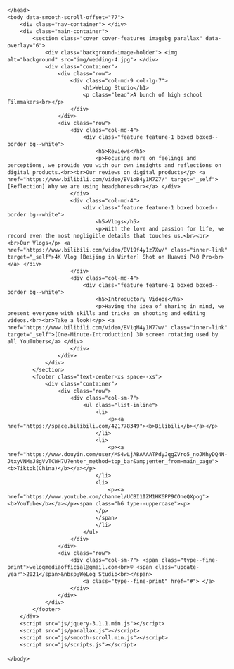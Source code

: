 <html lang="en">
    <head>
        <meta charset="utf-8">
        <title></title>
        <meta name="viewport" content="width=device-width, initial-scale=1.0">
        <link href="css/bootstrap.css" rel="stylesheet" type="text/css" media="all" />
        <link href="css/stack-interface.css" rel="stylesheet" type="text/css" media="all" />
        <link href="css/theme.css" rel="stylesheet" type="text/css" media="all" />
        <link href="css/custom.css" rel="stylesheet" type="text/css" media="all" />

    </head>
    <body data-smooth-scroll-offset="77">
        <div class="nav-container"> </div>
        <div class="main-container">
            <section class="cover cover-features imagebg parallax" data-overlay="6">
                <div class="background-image-holder"> <img alt="background" src="img/wedding-4.jpg"> </div>
                <div class="container">
                    <div class="row">
                        <div class="col-md-9 col-lg-7">
                            <h1>WeLog Studio</h1>
                            <p class="lead">A bunch of high school Filmmakers<br></p>
                        </div>
                    </div>
                    <div class="row">
                        <div class="col-md-4">
                            <div class="feature feature-1 boxed boxed--border bg--white">
                                <h5>Reviews</h5>
                                <p>Focusing more on feelings and perceptions, we provide you with our own insights and reflections on digital products.<br><br>Our reviews on digital products</p> <a href="https://www.bilibili.com/video/BV1oB4y1M7Z7/" target="_self">[Reflection] Why we are using headphones<br></a> </div>
                        </div>
                        <div class="col-md-4">
                            <div class="feature feature-1 boxed boxed--border bg--white">
                                <h5>Vlogs</h5>
                                <p>With the love and passion for life, we record even the most negligible details that touches us.<br><br><br>Our Vlogs</p> <a href="https://www.bilibili.com/video/BV19f4y1z7Xw/" class="inner-link" target="_self">4K Vlog [Beijing in Winter] Shot on Huawei P40 Pro<br></a> </div>
                        </div>
                        <div class="col-md-4">
                            <div class="feature feature-1 boxed boxed--border bg--white">
                                <h5>Introductory Videos</h5>
                                <p>Having the idea of sharing in mind, we present everyone with skills and tricks on shooting and editing videos.<br><br>Take a look!</p> <a href="https://www.bilibili.com/video/BV1qM4y1M77w/" class="inner-link" target="_self">[One-Minute-Introduction] 3D screen rotating used by all YouTubers</a> </div>
                        </div>
                    </div>
                </div>
            </section>
            <footer class="text-center-xs space--xs">
                <div class="container">
                    <div class="row">
                        <div class="col-sm-7">
                            <ul class="list-inline">
                                <li>
                                    <p><a href="https://space.bilibili.com/421778349"><b>Bilibili</b></a></p>
                                </li>
                                <li>
                                    <p><a href="https://www.douyin.com/user/MS4wLjABAAAATPdyJqgZVro5_noJMhyDQ4N-JtxyVNMeJ8gVvTCWH7U?enter_method=top_bar&amp;enter_from=main_page"><b>Tiktok(China)</b></a></p>
                                </li>
                                <li>
                                    <p><a href="https://www.youtube.com/channel/UCBI1IZM1HK6PP9COneQXpog"><b>YouTube</b></a></p><span class="h6 type--uppercase"><p>
                                </p>
                                </span>
                                </li>
                            </ul>
                        </div>
                    </div>
                    <div class="row">
                        <div class="col-sm-7"> <span class="type--fine-print">welogmediaofficial@gmail.com<br>© <span class="update-year">2021</span>&nbsp;WeLog Studio<br></span>
                            <a class="type--fine-print" href="#"> </a>
                        </div>
                    </div>
                </div>
            </footer>
        </div>
        <script src="js/jquery-3.1.1.min.js"></script>
        <script src="js/parallax.js"></script>
        <script src="js/smooth-scroll.min.js"></script>
        <script src="js/scripts.js"></script>

    </body>

</html>
